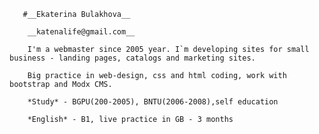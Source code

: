 

       #__Ekaterina Bulakhova__

        __katenalife@gmail.com__

        I'm a webmaster since 2005 year. I`m developing sites for small business - landing pages, catalogs and marketing sites.  

        Big practice in web-design, css and html coding, work with  bootstrap and Modx CMS.
      
        *Study* - BGPU(200-2005), BNTU(2006-2008),self education
        
        *English* - B1, live practice in GB - 3 months

